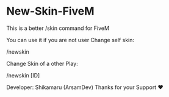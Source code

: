 # New-Skin-FiveM
This is a better /skin command for FiveM

You can use it if you are not user
Change self skin:

/newskin

Change Skin of a other Play:

/newskin [ID]


Developer: Shikamaru (ArsamDev)
Thanks for your Support ❤️

